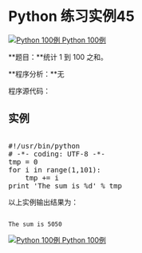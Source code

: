 Python 练习实例45
=============

 [![Python 100例](../images/up.gif)
 Python 100例](python-100-examples.html)


 **题目：**统计 1 到 100 之和。

 **程序分析：**无

 程序源代码：

  实例
--

 <pre>

#!/usr/bin/python
# -*- coding: UTF-8 -*-
tmp = 0
for i in range(1,101):
    tmp += i
print 'The sum is %d' % tmp
</pre>

  以上实例输出结果为：

 
```

The sum is 5050

```

 [![Python 100例](../images/up.gif)
 Python 100例](python-100-examples.html)